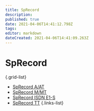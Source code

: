 ```yaml
---
title: SpRecord
description: 
published: true
date: 2021-04-06T14:41:12.798Z
tags: 
editor: markdown
dateCreated: 2021-04-06T14:41:09.263Z
---
```


# SpRecord
{.grid-list}

- [SpRecord A/AT]()
- [SpRecord M/MT]()
- [SpRecord ISDN E1-S]()
- [SpRecord TT](./sprecord/sprecord_tt)
{.links-list}